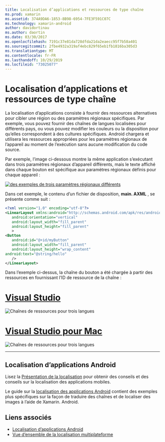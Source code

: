 ```yaml
---
title: Localisation d’applications et ressources de type chaîne
ms.prod: xamarin
ms.assetid: 374A9DA6-1853-8B98-6954-7FE3F591C07C
ms.technology: xamarin-android
author: davidortinau
ms.author: daortin
ms.date: 03/30/2017
ms.openlocfilehash: 7191c37e81da728dfda21da2eaecc95f7b58a401
ms.sourcegitcommit: 2fbe4932a319af4ebc829f65eb1fb1816ba305d3
ms.translationtype: MT
ms.contentlocale: fr-FR
ms.lasthandoff: 10/29/2019
ms.locfileid: "73025077"
---
```

# <a name="application-localization-and-string-resources"></a>Localisation d’applications et ressources de type chaîne

La localisation d’applications consiste à fournir des ressources alternatives pour cibler une région ou des paramètres régionaux spécifiques. Par exemple, vous pouvez fournir des chaînes de langues localisées pour différents pays, ou vous pouvez modifier les couleurs ou la disposition pour qu’elles correspondent à des cultures spécifiques. Android chargera et utilisera les ressources appropriées pour les paramètres régionaux de l’appareil au moment de l’exécution sans aucune modification du code source.

Par exemple, l’image ci-dessous montre la même application s’exécutant dans trois paramètres régionaux d’appareil différents, mais le texte affiché dans chaque bouton est spécifique aux paramètres régionaux définis pour chaque appareil :

[![des exemples de trois paramètres régionaux différents](application-localization-images/01-click-me-sml.png)](application-localization-images/01-click-me.png#lightbox)

Dans cet exemple, le contenu d’un fichier de disposition, **main. AXML** , se présente comme suit :

```xml
<?xml version="1.0" encoding="utf-8"?>
<LinearLayout xmlns:android="http://schemas.android.com/apk/res/android"
   android:orientation="vertical"
   android:layout_width="fill_parent"
   android:layout_height="fill_parent"
   >
<Button  
   android:id="@+id/myButton"
   android:layout_width="fill_parent"
   android:layout_height="wrap_content"
android:text="@string/hello"
   />
</LinearLayout>
```

Dans l’exemple ci-dessus, la chaîne du bouton a été chargée à partir des ressources en fournissant l’ID de ressource de la chaîne :

# <a name="visual-studiotabwindows"></a>[Visual Studio](#tab/windows)

![Chaînes de ressources pour trois langues](application-localization-images/02-resource-strings-vs.png)

# <a name="visual-studio-for-mactabmacos"></a>[Visual Studio pour Mac](#tab/macos)

![Chaînes de ressources pour trois langues](application-localization-images/02-resource-strings-xs.png)

-----

## <a name="localizing-android-apps"></a>Localisation d’applications Android

Lisez la [Présentation de la localisation](~/cross-platform/app-fundamentals/localization.md) pour obtenir des conseils et des conseils sur la localisation des applications mobiles.

Le guide sur la [localisation des applications Android](~/android/app-fundamentals/localization.md) contient des exemples plus spécifiques sur la façon de traduire des chaînes et de localiser des images à l’aide de Xamarin. Android.

## <a name="related-links"></a>Liens associés

- [Localisation d’applications Android](~/android/app-fundamentals/localization.md)
- [Vue d’ensemble de la localisation multiplateforme](~/cross-platform/app-fundamentals/localization.md)
